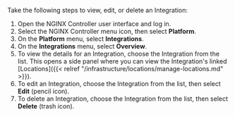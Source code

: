 Take the following steps to view, edit, or delete an Integration:

1. Open the NGINX Controller user interface and log in.
2. Select the NGINX Controller menu icon, then select **Platform**.
3. On the **Platform** menu, select **Integrations**.
4. On the **Integrations** menu, select **Overview**.
5. To view the details for an Integration, choose the Integration from the list. This opens a side panel where you can view the Integration's linked [Locations]({{< relref "/infrastructure/locations/manage-locations.md" >}}).
6. To edit an Integration, choose the Integration from the list, then select **Edit** (pencil icon).
7. To delete an Integration, choose the Integration from the list, then select **Delete** (trash icon).

<!-- Do not remove. Keep this code at the bottom of the include -->
<!-- DOCS-353 -->